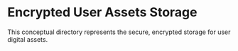 # Encrypted User Assets Storage
This conceptual directory represents the secure, encrypted storage for user digital assets.
